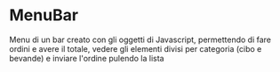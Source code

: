 # MenuBar
Menu di un bar creato con gli oggetti di Javascript, permettendo di fare ordini e avere il totale, vedere gli elementi divisi per categoria (cibo e bevande) e inviare l'ordine
pulendo la lista
